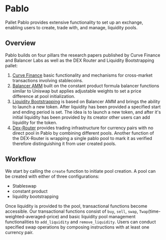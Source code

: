 # Pablo
Pallet Pablo provides extensive functionality to set up an exchange, enabling users to create, trade with, and manage, liquidity pools.


## Overview
Pablo builds on four pillars the research papers published by Curve Finance and Balancer Labs as well as the DEX Router and Liquidity Bootstrapping pallet:
1. [Curve Finance](https://curve.fi/files/stableswap-paper.pdf) basic functionality and mechanisms for cross-market transactions involving stablecoins.
2. [Balancer AMM](https://balancer.fi/whitepaper.pdf) built on the constant product formula balancer functions similar to Uniswap but applies adjustable weights to set a price difference at pool initialization.
3. [Liquidity Bootstrapping](../../book/src/pallets/liquidity-bootstrapping.md) is based on Balancer AMM and brings the ability to launch a new token. After liquidity has been provided a specified start and ending period is set. The idea is to launch a new token, and after it's initial liquidity has been provided by its creator other users can add liquidity for the token.
4. [Dex-Router](../../book/src/pallets/dex-router.md) provides trading infrastructure for currency pairs with no direct pool in Pablo by combining different pools. Another function of the DEX-Router is wrapping a single pablo pool to mark it as verified therefore distinguishing it from user created pools.

## Workflow
We start by calling the `create` function to initiate pool creation. A pool can be created with either of three configurations: 
- Stableswap
- constant product
- liquidity bootstrapping

Once liquidity is provided to the pool, transactional functions become accessible.
Our transactional functions consist of `buy`, `sell`, `swap`, `Twap`(time-weighted-averaged-price) and basic liquidity pool management functionalities to `add_liquidity` and `remove_liquidity`.
Users can conduct specified swap operations by composing instructions with at least one currency pair.
